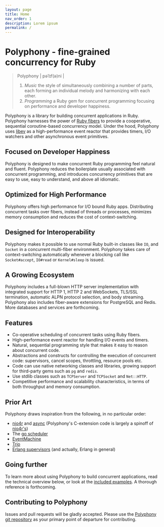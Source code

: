 ```yaml
---
layout: page
title: Home
nav_order: 1
description: Lorem ipsum
permalink: /
---
```


# Polyphony - fine-grained concurrency for Ruby

> Polyphony \| pəˈlɪf\(ə\)ni \|
> 1. _Music_ the style of simultaneously combining a number of parts, each
>    forming an individual melody and harmonizing with each other.
> 2. _Programming_ a Ruby gem for concurrent programming focusing on performance
>    and developer happiness.

Polyphony is a library for building concurrent applications in Ruby. Polyphony
harnesses the power of [Ruby fibers](https://ruby-doc.org/core-2.5.1/Fiber.html)
to provide a cooperative, sequential coroutine-based concurrency model. Under
the hood, Polyphony uses [libev](https://github.com/enki/libev) as a
high-performance event reactor that provides timers, I/O watchers and other
asynchronous event primitives.

## Focused on Developer Happiness

Polyphony is designed to make concurrent Ruby programming feel natural and
fluent. Polyphony reduces the boilerplate usually associated with concurrent
programming, and introduces concurrency primitives that are easy to use, easy to
understand, and above all idiomatic.

## Optimized for High Performance

Polyphony offers high performance for I/O bound Ruby apps. Distributing
concurrent tasks over fibers, instead of threads or processes, minimizes memory
consumption and reduces the cost of context-switching.

## Designed for Interoperability

Polyphony makes it possible to use normal Ruby built-in classes like `IO`, and
`Socket` in a concurrent multi-fiber environment. Polyphony takes care of
context-switching automatically whenever a blocking call like `Socket#accept`,
`IO#read` or `Kernel#sleep` is issued.

## A Growing Ecosystem

Polyphony includes a full-blown HTTP server implementation with integrated
support for HTTP 1, HTTP 2 and WebSockets, TLS/SSL termination, automatic
ALPN protocol selection, and body streaming. Polyphony also includes fiber-aware
extensions for PostgreSQL and Redis. More databases and services are forthcoming.

## Features

* Co-operative scheduling of concurrent tasks using Ruby fibers.
* High-performance event reactor for handling I/O events and timers.
* Natural, sequential programming style that makes it easy to reason about
  concurrent code.
* Abstractions and constructs for controlling the execution of concurrent code:
  supervisors, cancel scopes, throttling, resource pools etc.
* Code can use native networking classes and libraries, growing support for
  third-party gems such as `pg` and `redis`.
* Use stdlib classes such as `TCPServer` and `TCPSocket` and `Net::HTTP`.
* Competitive performance and scalability characteristics, in terms of both
  throughput and memory consumption.

## Prior Art

Polyphony draws inspiration from the following, in no particular order:

* [nio4r](https://github.com/socketry/nio4r/) and
  [async](https://github.com/socketry/async) (Polyphony's C-extension code is
  largely a spinoff of
  [nio4r's](https://github.com/socketry/nio4r/tree/master/ext))
* The [go scheduler](https://www.ardanlabs.com/blog/2018/08/scheduling-in-go-part2.html)
* [EventMachine](https://github.com/eventmachine/eventmachine)
* [Trio](https://trio.readthedocs.io/)
* [Erlang supervisors](http://erlang.org/doc/man/supervisor.html) (and actually,
  Erlang in general)

## Going further

To learn more about using Polyphony to build concurrent applications, read the
technical overview below, or look at the [included
examples](https://github.com/digital-fabric/polyphony/tree/9e0f3b09213156bdf376ef33684ef267517f06e8/examples/README.md).
A thorough reference is forthcoming.

## Contributing to Polyphony

Issues and pull requests will be gladly accepted. Please use the [Polyphony git
repository](https://github.com/digital-fabric/polyphony) as your primary point
of departure for contributing.